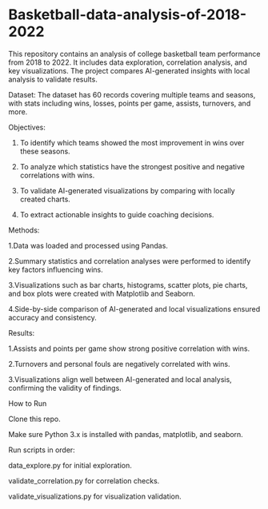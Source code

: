 # Basketball-data-analysis-of-2018-2022
This repository contains an analysis of college basketball team performance from 2018 to 2022. It includes data exploration, correlation analysis, and key visualizations. The project compares AI-generated insights with local analysis to validate results.

Dataset:
The dataset has 60 records covering multiple teams and seasons, with stats including wins, losses, points per game, assists, turnovers, and more.

Objectives:

1. To identify which teams showed the most improvement in wins over these seasons.

2. To analyze which statistics have the strongest positive and negative correlations with wins.

3. To validate AI-generated visualizations by comparing with locally created charts.

4. To extract actionable insights to guide coaching decisions.

Methods:

1.Data was loaded and processed using Pandas.

2.Summary statistics and correlation analyses were performed to identify key factors influencing wins.

3.Visualizations such as bar charts, histograms, scatter plots, pie charts, and box plots were created with Matplotlib and Seaborn.

4.Side-by-side comparison of AI-generated and local visualizations ensured accuracy and consistency.

Results:

1.Assists and points per game show strong positive correlation with wins.

2.Turnovers and personal fouls are negatively correlated with wins.

3.Visualizations align well between AI-generated and local analysis, confirming the validity of findings.

How to Run

Clone this repo.

Make sure Python 3.x is installed with pandas, matplotlib, and seaborn.

Run scripts in order:

data_explore.py for initial exploration.

validate_correlation.py for correlation checks.

validate_visualizations.py for visualization validation.
